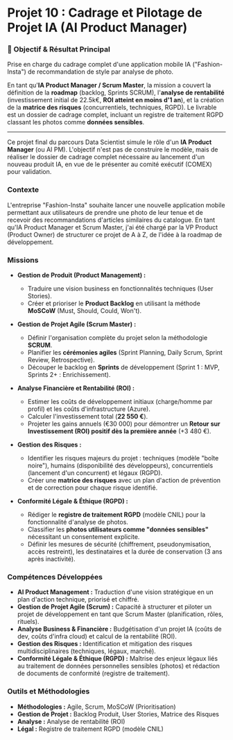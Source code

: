 # Projet 10 : Cadrage et Pilotage de Projet IA (AI Product Manager)

### 🎯 Objectif & Résultat Principal

Prise en charge du cadrage complet d'une application mobile IA ("Fashion-Insta") de recommandation de style par analyse de photo.

En tant qu'**IA Product Manager / Scrum Master**, la mission a couvert la définition de la **roadmap** (backlog, Sprints SCRUM), l'**analyse de rentabilité** (investissement initial de 22.5k€, **ROI atteint en moins d'1 an**), et la création de la **matrice des risques** (concurrentiels, techniques, RGPD). Le livrable est un dossier de cadrage complet, incluant un registre de traitement RGPD classant les photos comme **données sensibles**.

---

Ce projet final du parcours Data Scientist simule le rôle d'un **IA Product Manager** (ou AI PM). L'objectif n'est pas de construire le modèle, mais de réaliser le dossier de cadrage complet nécessaire au lancement d'un nouveau produit IA, en vue de le présenter au comité exécutif (COMEX) pour validation.

### Contexte

L'entreprise "Fashion-Insta" souhaite lancer une nouvelle application mobile permettant aux utilisateurs de prendre une photo de leur tenue et de recevoir des recommandations d'articles similaires du catalogue. En tant qu'IA Product Manager et Scrum Master, j'ai été chargé par la VP Product (Product Owner) de structurer ce projet de A à Z, de l'idée à la roadmap de développement.

### Missions

* **Gestion de Produit (Product Management) :**
    * Traduire une vision business en fonctionnalités techniques (User Stories).
    * Créer et prioriser le **Product Backlog** en utilisant la méthode **MoSCoW** (Must, Should, Could, Won't).

* **Gestion de Projet Agile (Scrum Master) :**
    * Définir l'organisation complète du projet selon la méthodologie **SCRUM**.
    * Planifier les **cérémonies agiles** (Sprint Planning, Daily Scrum, Sprint Review, Retrospective).
    * Découper le backlog en **Sprints** de développement (Sprint 1 : MVP, Sprints 2+ : Enrichissement).

* **Analyse Financière et Rentabilité (ROI) :**
    * Estimer les coûts de développement initiaux (charge/homme par profil) et les coûts d'infrastructure (Azure).
    * Calculer l'investissement total (**22 550 €**).
    * Projeter les gains annuels (€30 000) pour démontrer un **Retour sur Investissement (ROI) positif dès la première année** (+3 480 €).

* **Gestion des Risques :**
    * Identifier les risques majeurs du projet : techniques (modèle "boîte noire"), humains (disponibilité des développeurs), concurrentiels (lancement d'un concurrent) et légaux (RGPD).
    * Créer une **matrice des risques** avec un plan d'action de prévention et de correction pour chaque risque identifié.

* **Conformité Légale & Éthique (RGPD) :**
    * Rédiger le **registre de traitement RGPD** (modèle CNIL) pour la fonctionnalité d'analyse de photos.
    * Classifier les **photos utilisateurs comme "données sensibles"** nécessitant un consentement explicite.
    * Définir les mesures de sécurité (chiffrement, pseudonymisation, accès restreint), les destinataires et la durée de conservation (3 ans après inactivité).

### Compétences Développées

* **AI Product Management :** Traduction d'une vision stratégique en un plan d'action technique, priorisé et chiffré.
* **Gestion de Projet Agile (Scrum) :** Capacité à structurer et piloter un projet de développement en tant que Scrum Master (planification, rôles, rituels).
* **Analyse Business & Financière :** Budgétisation d'un projet IA (coûts de dev, coûts d'infra cloud) et calcul de la rentabilité (ROI).
* **Gestion des Risques :** Identification et mitigation des risques multidisciplinaires (techniques, légaux, marché).
* **Conformité Légale & Éthique (RGPD) :** Maîtrise des enjeux légaux liés au traitement de données personnelles sensibles (photos) et rédaction de documents de conformité (registre de traitement).

### Outils et Méthodologies

* **Méthodologies :** Agile, Scrum, MoSCoW (Prioritisation)
* **Gestion de Projet :** Backlog Produit, User Stories, Matrice des Risques
* **Analyse :** Analyse de rentabilité (ROI)
* **Légal :** Registre de traitement RGPD (modèle CNIL)
